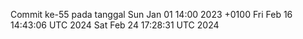 Commit ke-55 pada tanggal Sun Jan 01 14:00 2023 +0100
Fri Feb 16 14:43:06 UTC 2024
Sat Feb 24 17:28:31 UTC 2024
